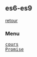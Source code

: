 ## es6-es9

[retour](../../index-js.md)

### Menu

<pre>
<a href="./notes.section-1.md">cours<a>
<a href="./cours/promise.md">Promise<a>
</pre>
